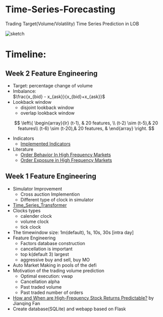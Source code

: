 # Time-Series-Forecasting
Trading Target(Volume/Volatility) Time Series Prediction in LOB

![sketch](https://user-images.githubusercontent.com/37290277/221001866-667fb755-3dae-4319-9539-99c2197e0e2b.png)


# Timeline:

## Week 2 Feature Engineering
* Target: percentage change of volume
* Imbalance:<br>
  $\frac{x_{bid} - x_{ask}}{x_{bid}+x_{ask}}$
* Lookback window
  * disjoint lookback window
  * overlap lookback window
  
$$
\left\{
             \begin{array}{lr}
             (t-1), & 20 features,   \\
             (t-2) \sim (t-5),&  20 features\\
             (t-6) \sim (t-20),&  20 features, &  
             \end{array}
\right.
$$
  
* Indicators
  * [Implemented Indicators](https://github.com/KangOxford/Volume-Forecasting/blob/new/indicator.md)
* Literature
  * [Order Behavior In High Frequency Markets](https://www.google.com/url?sa=t&rct=j&q=&esrc=s&source=web&cd=&cad=rja&uact=8&ved=2ahUKEwjWh56jmLP7AhXKSsAKHVbGDC8QFnoECA4QAQ&url=https%3A%2F%2Fegrove.olemiss.edu%2Fcgi%2Fviewcontent.cgi%3Farticle%3D1561%26context%3Detd&usg=AOvVaw3f5_VReBN79AwGYPqyOd5C)
  * [Order Exposure in High Frequency Markets](https://www.google.com/url?sa=t&rct=j&q=&esrc=s&source=web&cd=&cad=rja&uact=8&ved=2ahUKEwjWh56jmLP7AhXKSsAKHVbGDC8QFnoECAkQAw&url=http%3A%2F%2Ffaculty.haas.berkeley.edu%2Fhender%2FHidden_AT_HFT.pdf&usg=AOvVaw1SUvGS2w2GWj83ibC4MRSA)
  

## Week 1 Feature Engineering
* Simulator Improvement
  * Cross auction Implemention
  * Different type of clock in simulator
* [Time_Series_Transformer](https://huggingface.co/docs/transformers/model_doc/time_series_transformer)
* Clocks types
  * calender clock
  * volume clock
  * tick clock
* The timewindow size: 1m(default), 1s, 10s, 30s [intra day]
* Feature Engineering
  * Factors database construction 
  * cancellation is important
  * top k(default 3) largest 
  * aggressive buy and sell, buy MO
* Auto Market Making in pools of the defi
* Motivation of the trading volume prediction
  * Optimal execution: vwap
  * Cancellation alpha
  * Past traded volume
  * Past traded number of orders 
* [How and When are High-Frequency Stock Returns Predictable?](https://papers.ssrn.com/sol3/papers.cfm?abstract_id=4095405) by Jianqing Fan  
* Create database(SQLite) and webapp based on Flask

